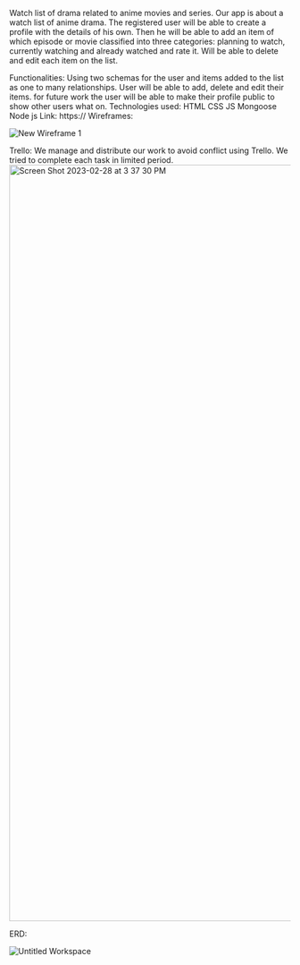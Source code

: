 Watch list of drama related to anime movies and series. Our app is about a watch list of anime drama. The registered user will be able to create a profile with the details of his own. Then he will be able to add an item of which episode or movie classified into three categories: planning to watch, currently watching and already watched and rate it. Will be able to delete and edit each item on the list.

Functionalities: 
Using two schemas for the user and items added to the list as one to many relationships. User will be able to add, delete and edit their items. for future work the user will be able to make their profile public to show other users what on. 
Technologies used: HTML CSS JS Mongoose Node js
Link: https://
Wireframes:



![New Wireframe 1](https://user-images.githubusercontent.com/123125506/222347686-50004963-95ae-485d-a2d0-dc0bc6f12848.png)





Trello: 
We manage and distribute our work to avoid conflict using Trello. We tried to complete each task in limited period. 
 <img width="1352" alt="Screen Shot 2023-02-28 at 3 37 30 PM" src="https://user-images.githubusercontent.com/123125506/222347508-cd1e1e96-6f04-4de9-926e-b837be24d929.png">

 


ERD: 

![Untitled Workspace](https://user-images.githubusercontent.com/123125506/222347751-8151f80f-b96e-4e26-ae5b-cb41eb686155.jpeg)
